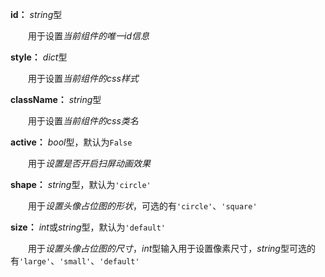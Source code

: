 **id：** *string*型

　　用于设置*当前组件的唯一id信息*

**style：** *dict*型

　　用于设置*当前组件的css样式*

**className：** *string*型

　　用于设置*当前组件的css类名*

**active：** *bool*型，默认为`False`

　　用于*设置是否开启扫屏动画效果*

**shape：** *string*型，默认为`'circle'`

　　用于*设置头像占位图的形状*，可选的有`'circle'`、`'square'`

**size：** *int*或*string*型，默认为`'default'`

　　用于*设置头像占位图的尺寸*，*int*型输入用于设置像素尺寸，*string*型可选的有`'large'`、`'small'`、`'default'`
